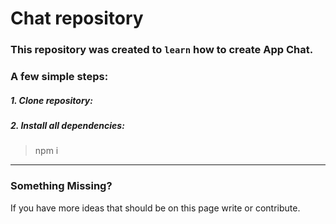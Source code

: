 Chat repository
=====

### This repository was created to `learn` how to create App Chat.



### A few simple steps:

##### 1. Clone repository:
> 

##### 2. Install all dependencies:

> npm i

  
---

### Something Missing?
If you have more ideas that should be on this page write or contribute.
